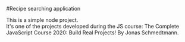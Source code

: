 #Recipe searching application

This is a simple node project.  
It's one of the projects developed during the JS course: The Complete JavaScript Course 2020: Build Real Projects! By Jonas Schmedtmann.
